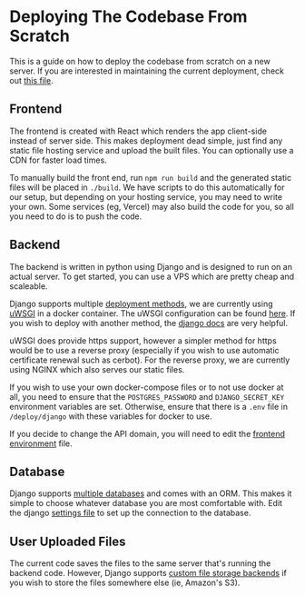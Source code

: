 # Deploying The Codebase From Scratch

This is a guide on how to deploy the codebase from scratch on a new server.
If you are interested in maintaining the current deployment, check out [this file](./README.md).

## Frontend
The frontend is created with React which renders the app client-side instead of server side.
This makes deployment dead simple, just find any static file hosting service and upload the built files.
You can optionally use a CDN for faster load times.

To manually build the front end, run `npm run build` and the generated static files will be placed in `./build`.
We have scripts to do this automatically for our setup, but depending on your hosting service, you may need to write your own.
Some services (eg, Vercel) may also build the code for you, so all you need to do is to push the code.

## Backend
The backend is written in python using Django and is designed to run on an actual server.
To get started, you can use a VPS which are pretty cheap and scaleable.

Django supports multiple [deployment methods][django-deploy], we are currently using [uWSGI][uwsgi] in a docker container.
The uWSGI configuration can be found [here][uwsgi-settings]. 
If you wish to deploy with another method, the [django docs][django-deploy] are very helpful.

uWSGI does provide https support, however a simpler method for https would be to use a reverse proxy (especially if you wish to use automatic certificate renewal such as cerbot).
For the reverse proxy, we are currently using NGINX which also serves our static files.

If you wish to use your own docker-compose files or to not use docker at all, you need to ensure that the `POSTGRES_PASSWORD` and `DJANGO_SECRET_KEY` environment variables are set.
Otherwise, ensure that there is a `.env` file in `/deploy/django` with these variables for docker to use.

If you decide to change the API domain, you will need to edit the [frontend environment][frontend-env] file.

<!-- [uwsgi-settings]: https://github.com/JayZ2398/jinx-it-project/blob/master/src/backend/uwsgi.ini -->
[uwsgi-settings]: ../../../src/backend/uwsgi.ini
[frontend-env]: ../../../src/frontend/.env.production
[uwsgi]: https://docs.djangoproject.com/en/3.1/howto/deployment/wsgi/uwsgi/
[django-deploy]: https://docs.djangoproject.com/en/3.1/howto/deployment/

## Database
Django supports [multiple databases][databases] and comes with an ORM. This makes it simple to choose whatever database you are most comfortable with.
Edit the django [settings file][django-settings] to set up the connection to the database.

[django-settings]: https://github.com/JayZ2398/jinx-it-project/blob/master/src/backend/jinx_project/settings.py
[databases]: https://docs.djangoproject.com/en/3.1/ref/databases/

## User Uploaded Files
The current code saves the files to the same server that's running the backend code.
However, Django supports [custom file storage backends][file-storage] if you wish to store the files somewhere else (ie, Amazon's S3).

[file-storage]: https://docs.djangoproject.com/en/3.1/howto/custom-file-storage/
